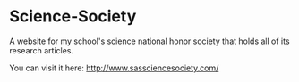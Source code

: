 # Science-Society
A website for my school's science national honor society that holds all of its research articles.

You can visit it here: http://www.sassciencesociety.com/
